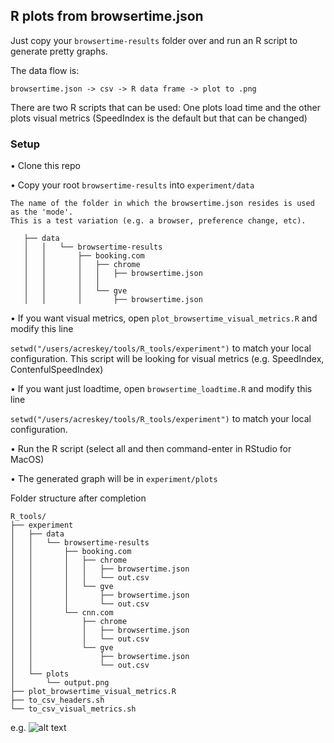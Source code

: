 ## R plots from browsertime.json

Just copy your `browsertime-results` folder over and run an R script to generate pretty graphs.

The data flow is:

```browsertime.json -> csv -> R data frame -> plot to .png```

There are two R scripts that can be used:
One plots load time and the other plots visual metrics (SpeedIndex is the default but that can be changed)


### Setup
• Clone this repo

• Copy your root `browsertime-results` into `experiment/data`
  
    The name of the folder in which the browsertime.json resides is used as the 'mode'.
    This is a test variation (e.g. a browser, preference change, etc). 
  ```
     ├── data
     │   │   └── browsertime-results
     │   │       ├── booking.com
     │   │       │   ├── chrome
     │   │       │   │   ├── browsertime.json
     │   │       │   │   
     │   │       │   └── gve
     │   │       │       ├── browsertime.json
```

• If you want visual metrics, open `plot_browsertime_visual_metrics.R` and modify this line

```setwd("/users/acreskey/tools/R_tools/experiment")``` to match your local configuration.
This script will be looking for visual metrics (e.g. SpeedIndex, ContenfulSpeedIndex)

• If you want just loadtime, open `browsertime_loadtime.R` and modify this line

```setwd("/users/acreskey/tools/R_tools/experiment")``` to match your local configuration.


• Run the R script (select all and then command-enter in RStudio for MacOS)

• The generated graph will be in `experiment/plots`


Folder structure after completion
```
R_tools/
├── experiment
│   ├── data
│   │   └── browsertime-results
│   │       ├── booking.com
│   │       │   ├── chrome
│   │       │   │   ├── browsertime.json
│   │       │   │   └── out.csv
│   │       │   └── gve
│   │       │       ├── browsertime.json
│   │       │       └── out.csv
│   │       └── cnn.com
│   │           ├── chrome
│   │           │   ├── browsertime.json
│   │           │   └── out.csv
│   │           └── gve
│   │               ├── browsertime.json
│   │               └── out.csv
│   └── plots
│       └── output.png
├── plot_browsertime_visual_metrics.R
├── to_csv_headers.sh
└── to_csv_visual_metrics.sh
```

e.g.
![alt text](https://github.com/acreskeyMoz/R_tools/blob/master/output.png)
